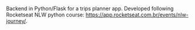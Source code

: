Backend in Python/Flask for a trips planner app.
Developed following Rocketseat NLW python course:
<https://app.rocketseat.com.br/events/nlw-journey/>.

